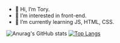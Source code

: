 - 👋 Hi, I’m Tory.
- 👀 I’m interested in front-end.
- 🌱 I’m currently learning  JS, HTML, CSS.

![Anurag's GitHub stats](https://github-readme-stats.vercel.app/api?username=1two13&theme=vue-dark&_icons=true)
[![Top Langs](https://github-readme-stats.vercel.app/api/top-langs/?username=anuraghazra&layout=compact)](https://github.com/anuraghazra/github-readme-stats)

